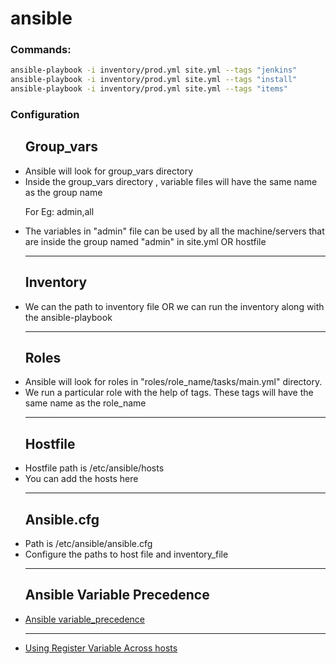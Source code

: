 # ansible


<h3> Commands: </h3>

```bash
ansible-playbook -i inventory/prod.yml site.yml --tags "jenkins" 
ansible-playbook -i inventory/prod.yml site.yml --tags "install"  
ansible-playbook -i inventory/prod.yml site.yml --tags "items"  
```



<h3> Configuration </h3>
<ul>
  <h2> Group_vars </h2>
  <li> Ansible will look for group_vars directory </li>
  <li> Inside the group_vars directory ,  variable files will have the same name as the group name 
    <p> For Eg: admin,all </p>
  </li>
  <li> The variables in "admin" file can be used by all the machine/servers that are inside the group named "admin" in site.yml OR hostfile </li>
  <hr>
  <h2> Inventory </h2>
  <li> We can the path to inventory file OR we can run the inventory along with the ansible-playbook </li>
  <hr>
  <h2> Roles </h2>
  <li> Ansible will look for roles in "roles/role_name/tasks/main.yml" directory. </li>
  <li> We run a particular role with the help of tags. These tags will have the same name as the role_name </li>
  <hr>
  <h2> Hostfile </h2>
  <li> Hostfile path is /etc/ansible/hosts </li>
  <li> You can add the hosts here  </li>
  <hr>
  <h2> Ansible.cfg </h2>
  <li> Path is /etc/ansible/ansible.cfg </li>
  <li> Configure the paths to host file and inventory_file </li>
  <hr>
  <h2> Ansible Variable Precedence </h2>
  <li>
    <a href='https://docs.ansible.com/ansible/latest/user_guide/playbooks_variables.html#variable-precedence-where-should-i-put-a-variable'> Ansible variable_precedence 
    </a>
  </li>
  <hr>
  <li>
    <a href="https://stackoverflow.com/questions/33896847/how-do-i-set-register-a-variable-to-persist-between-plays-in-ansible">Using Register Variable Across hosts </a>
    
</ul>




